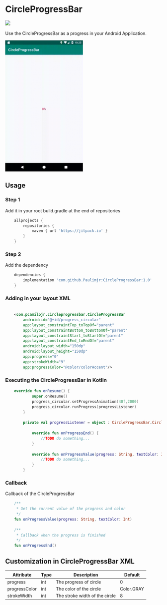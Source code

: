 # CircleProgressBar

[![](https://jitpack.io/v/Paulimjr/CircleProgressBar.svg)](https://jitpack.io/#Paulimjr/CircleProgressBar)

Use the CircleProgressBar as a progress in your Android Application.

<img width="250" height="420" src="images/circleProgressBar.gif">

Usage
-----

### Step 1

Add it in your root build.gradle at the end of repositories

```groovy
    allprojects {
    	repositories {
    	    maven { url 'https://jitpack.io' }
    	}
    }

```

### Step 2

Add the dependency

```groovy
    dependencies {
        implementation 'com.github.Paulimjr:CircleProgressBar:1.0'
    }
```

### Adding in your layout XML

```xml

    <com.pcamilojr.circleprogressbar.CircleProgressBar
        android:id="@+id/progress_circular"
        app:layout_constraintTop_toTopOf="parent"
        app:layout_constraintBottom_toBottomOf="parent"
        app:layout_constraintStart_toStartOf="parent"
        app:layout_constraintEnd_toEndOf="parent"
        android:layout_width="150dp"
        android:layout_height="150dp"
        app:progress="0"
        app:strokeWidth="9"
        app:progressColor="@color/colorAccent"/>

```

### Executing the CircleProgressBar in Kotlin

```kotlin
    override fun onResume() {
            super.onResume()
            progress_circular.setProgressAnimation(40f,2000)
            progress_circular.runProgress(progressListener)
        }
    
        private val progressListener = object : CircleProgressBar.CircleProgressBarCallback {
    
            override fun onProgressEnd() {
                //TODO do something...
            }
    
            override fun onProgressValue(progress: String, textColor: Int) {
                //TODO do something...
            }
        }
```

### Callback

Callback of the CircleProgressBar

```kotlin
    /**
     * Get the current value of the progress and color
     */
    fun onProgressValue(progress: String, textColor: Int)
    
    /**
     * Callback when the progress is finished
     */
    fun onProgressEnd()
```

<h2>Customization in CircleProgressBar XML</h2>

| Attribute | Type | Description | Default |
|---|---|---|---|
| progress | int | The progress of circle | 0 |
| progressColor | int | The color of the circle | Color.GRAY |
| strokeWidth | int | The stroke width of the circle | 8 |
